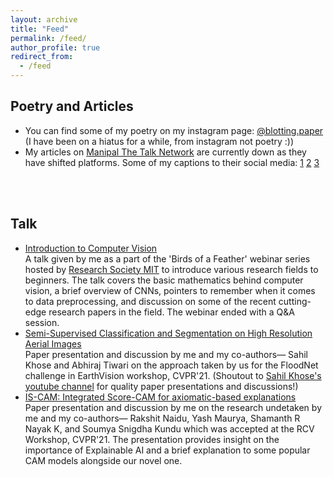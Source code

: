 ```yaml
---
layout: archive
title: "Feed"
permalink: /feed/
author_profile: true
redirect_from:
  - /feed
---
```


## Poetry and Articles
  - You can find some of my poetry on my instagram page: [@blotting.paper](https://www.instagram.com/blotting.paper/) (I have been on a hiatus for a while, from instagram not poetry :))
  - My articles on [Manipal The Talk Network](https://www.manipalthetalk.org/) are currently down as they have shifted platforms. Some of my captions to their social media:  [1](https://www.instagram.com/p/CHNvszoBnJT/?igshid=190x8s047hz6c) [2](https://www.instagram.com/p/CJ3pK43BpJB/?igshid=1jehsxk3xr2a5) [3](https://www.instagram.com/reel/CFAHNLgBf05/?igshid=meha1h0nyid6)
 <!-- - [The One by My Creative Genius](https://www.manipalthetalk.org/creative/the-one-by-my-creative-genius/) -->
 <!-- - [Gold](https://www.manipalthetalk.org/creative/gold-day-four-of-napowrimo-2021/) -->
<br> <br>

 <!-- ## Articles -->
 <!--  - [A Beginner’s Guide to Coding Languages](https://www.manipalthetalk.org/manipal/a-beginners-guide-to-coding-languages/) -->
 <!--  - [Stifled Minds in Quaran-times](https://www.manipalthetalk.org/informative/stifled-minds-in-quaran-times/) -->
 <!--  - [NFTs: Crypto Collectibles and Digital Art](https://www.manipalthetalk.org/informative/nfts-crypto-collectibles-and-digital-art/) -->
 <!--  - [Serpents, Sceptres and Unlikely Sisters: Ulupi and Chitrangada from the Mahabharata](https://www.manipalthetalk.org/creative/stories-11creative/serpents-sceptres-and-unlikely-sisters-ulupi-and-chitrangada-from-the-mahabharata/) -->

## Talk
  -  [Introduction to Computer Vision](https://drive.google.com/drive/u/0/folders/1LeJ-VOzK08jvw6ILYycikIZNcGpssCQO) <br> A talk given by me as a part of the 'Birds of a Feather' webinar series hosted by [Research Society MIT](https://rsm-website.vercel.app/) to introduce various research fields to beginners. The talk covers the basic mathematics behind computer vision, a brief overview of CNNs, pointers to remember when it comes to data preprocessing, and discussion on some of the recent cutting-edge research papers in the field. The webinar ended with a Q&A session.
  -  [Semi-Supervised Classification and Segmentation on High Resolution Aerial Images](https://youtu.be/BZb60xD8B5s?t=1112) <br> Paper presentation and discussion by me and my co-authors— Sahil Khose and Abhiraj Tiwari on the approach taken by us for the FloodNet challenge in EarthVision workshop, CVPR'21. (Shoutout to [Sahil Khose's youtube channel](https://www.youtube.com/c/SahilKhose/featured) for quality paper presentations and discussions!)
  -  [IS-CAM: Integrated Score-CAM for axiomatic-based explanations](https://youtu.be/26X-HoPCD1Y) <br> Paper presentation and discussion by me on the research undetaken by me and my co-authors— Rakshit Naidu, Yash Maurya, Shamanth R Nayak K, and Soumya Snigdha Kundu which was accepted at the RCV Workshop, CVPR'21. The presentation provides insight on the importance of Explainable AI and a brief explanation to some popular CAM models alongside our novel one.

